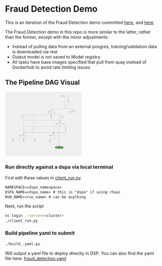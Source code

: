 # Fraud Detection Demo

This is an iteration of the Fraud Detection demo committed [here](https://rh-aiservices-bu.github.io/fraud-detection/fraud-detection-workshop/index.html), 
and [here](https://github.com/rhoai-mlops/jukebox/tree/9c724ca124d18911c34dcbb5c17e99a61db404b6/production). 

The Fraud Detection demo in this repo is more similar to the latter, rather than the former, except with the minor adjustments: 

* Instead of pulling data from an external posgres, training/validation data is downloaded via rest 
* Output model is not saved to Model registry
* All tasks have base images specified that pull from quay instead of Dockerhub to avoid rate limiting issues

## The Pipeline DAG Visual

<img src="img.png" alt="dag-visual" width="50%"/> 

### Run directly against a dspa via local terminal

First edit these values in [client_run.py](client_run.py)
```
NAMESPACE=<dspa_namespace>
DSPA_NAME=<dspa_name> # this is "dspa" if using rhoai
RUN_NAME=<run_name> # can be anything
```
Next, run the script
```bash
oc login --server=<cluster>
./client_run.py
```

### Build pipeline yaml to submit

```bash
./build_.yaml.py
```

Will output a yaml file to deploy directly in DSP. You can also find the yaml file here: [fraud_detection.yaml](fraud_detection.yaml)